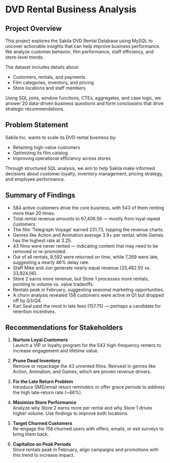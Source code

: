 # DVD Rental Business Analysis 

## Project Overview

This project explores the Sakila DVD Rental Database using MySQL to uncover actionable insights that can help improve business performance. We analyze customer behavior, film performance, staff efficiency, and store-level trends.

The dataset includes details about:

- Customers, rentals, and payments  
- Film categories, inventory, and pricing  
- Store locations and staff members

Using SQL joins, window functions, CTEs, aggregates, and case logic, we answer 20 data-driven business questions and form conclusions that drive strategic recommendations.

## Problem Statement

Sakila Inc. wants to scale its DVD rental business by:

- Retaining high-value customers  
- Optimizing its film catalog  
- Improving operational efficiency across stores  

Through structured SQL analysis, we aim to help Sakila make informed decisions about customer loyalty, inventory management, pricing strategy, and employee performance.

## Summary of Findings

- 584 active customers drive the core business, with 543 of them renting more than 20 times.
- Total rental revenue amounts to 67,406.56 — mostly from loyal repeat customers.
- The film ‘Telegraph Voyage’ earned 231.73, topping the revenue charts.
- Genres like Action and Animation average 3.9+ per rental, while Games has the highest rate at 3.25.
- 43 films were never rented — indicating content that may need to be removed or re-promoted.
- Out of all rentals, 8,592 were returned on time, while 7,269 were late, suggesting a nearly 46% delay rate.
- Staff Mike and Jon generate nearly equal revenue (33,482.50 vs. 33,924.06).
- Store 2 earns more revenue, but Store 1 processes more rentals, pointing to volume vs. value tradeoffs.
- Rentals peak in February, suggesting seasonal marketing opportunities.
- A churn analysis revealed 158 customers were active in Q1 but dropped off by Q3/Q4.
- Karl Seal paid the most in late fees (157.75) — perhaps a candidate for retention incentives.

## Recommendations for Stakeholders

1. **Nurture Loyal Customers**  
   Launch a VIP or loyalty program for the 543 high-frequency renters to increase engagement and lifetime value.

2. **Prune Dead Inventory**  
   Remove or repackage the 43 unrented films. Reinvest in genres like Action, Animation, and Games, which are proven revenue drivers.

3. **Fix the Late Return Problem**  
   Introduce SMS/email return reminders or offer grace periods to address the high late-return rate (~46%).

4. **Maximize Store Performance**  
   Analyze why Store 2 earns more per rental and why Store 1 drives higher volume. Use findings to improve both locations.

5. **Target Churned Customers**  
   Re-engage the 158 churned users with offers, emails, or exit surveys to bring them back.

6. **Capitalize on Peak Periods**  
   Since rentals peak in February, align campaigns and promotions with this trend to increase impact.

